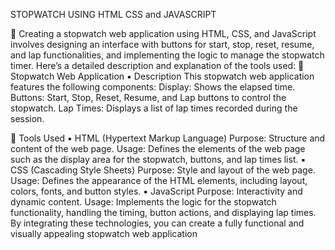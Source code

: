 STOPWATCH USING HTML CSS and JAVASCRIPT 

🎯 Creating a stopwatch web application using HTML, CSS, and JavaScript involves designing an interface with buttons for start, stop, reset, resume, and lap functionalities, and implementing the logic to manage the stopwatch timer. Here’s a detailed description and explanation of the tools used:
💠 Stopwatch Web Application
▪ Description
This stopwatch web application features the following components:
Display: Shows the elapsed time.
Buttons: Start, Stop, Reset, Resume, and Lap buttons to control the stopwatch.
Lap Times: Displays a list of lap times recorded during the session.

🎯 Tools Used
▪ HTML (Hypertext Markup Language)
Purpose: Structure and content of the web page.
Usage: Defines the elements of the web page such as the display area for the stopwatch, buttons, and lap times list.
▪ CSS (Cascading Style Sheets)
Purpose: Style and layout of the web page.
Usage: Defines the appearance of the HTML elements, including layout, colors, fonts, and button styles.
▪ JavaScript
Purpose: Interactivity and dynamic content.
Usage: Implements the logic for the stopwatch functionality, handling the timing, button actions, and displaying lap times.
By integrating these technologies, you can create a fully functional and visually appealing stopwatch web application
